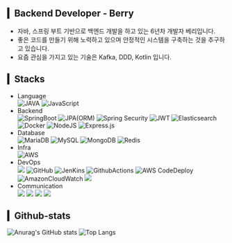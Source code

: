 ## ▎Backend Developer - Berry       
- 자바, 스프링 부트 기반으로 백엔드 개발을 하고 있는 6년차 개발자 베리입니다.
- 좋은 코드를 만들기 위해 노력하고 있으며 안정적인 시스템을 구축하는 것을 추구하고 있습니다.
- 요즘 관심을 가지고 있는 기술은 Kafka, DDD, Kotlin 입니다.

## ▎Stacks
- Language<br/>
![JAVA](https://img.shields.io/badge/Java-007396?style=for-the-badge&logo=OpenJDK&logoColor=white) ![JavaScript](https://img.shields.io/badge/JavaScript-F7DF1E?style=for-the-badge&logo=JavaScript&logoColor=black)
- Backend<br/>
![SpringBoot](https://img.shields.io/badge/SpringBoot-6DB33F?style=for-the-badge&logo=SpringBoot&logoColor=white) ![JPA(ORM)](https://img.shields.io/badge/JPA-59666C?style=for-the-badge&logo=Hibernate&logoColor=white) ![Spring Security](https://img.shields.io/badge/SpringSecurity-6DB33F?style=for-the-badge&logo=springsecurity&logoColor=white) ![JWT](https://img.shields.io/badge/JWT-000000?style=for-the-badge&logo=jsonwebtokens&logoColor=white) ![Elasticsearch](https://img.shields.io/badge/elasticsearch-005571?style=for-the-badge&logo=jsonwebtokens&logoColor=white) ![Docker](https://img.shields.io/badge/Docker-2496ED?style=for-the-badge&logo=Docker&logoColor=white) ![NodeJS](https://img.shields.io/badge/node.js-6DA55F?style=for-the-badge&logo=node.js&logoColor=white) ![Express.js](https://img.shields.io/badge/express.js-%23404d59.svg?style=for-the-badge&logo=express&logoColor=%2361DAFB)
- Database<br/>
![MariaDB](https://img.shields.io/badge/mariadb-003545.svg?style=for-the-badge&logo=mariadb&logoColor=white) ![MySQL](https://img.shields.io/badge/mysql-4479A1.svg?style=for-the-badge&logo=mysql&logoColor=white) ![MongoDB](https://img.shields.io/badge/MongoDB-%234ea94b.svg?style=for-the-badge&logo=mongodb&logoColor=white) ![Redis](https://img.shields.io/badge/redis-%23DD0031.svg?style=for-the-badge&logo=redis&logoColor=white)
- Infra<br/>
![AWS](https://img.shields.io/badge/AWS-232F3E?style=for-the-badge&logo=amazonaws&logoColor=white)
- DevOps<br/>
<img src="https://img.shields.io/badge/Git-F05032?style=for-the-badge&logo=Git&logoColor=white"/> ![GitHub](https://img.shields.io/badge/GitHub-181717?style=for-the-badge&logo=github&logoColor=white) ![JenKins](https://img.shields.io/badge/Jenkins-D24939?style=for-the-badge&logo=Jenkins&logoColor=white) ![GithubActions](https://img.shields.io/badge/GithubActions-2088FF?style=for-the-badge&logo=githubactions&logoColor=white) ![AWS CodeDeploy](https://img.shields.io/badge/AWS_CodeDeploy-2088FF?style=for-the-badge&logoColor=white) ![AmazonCloudWatch](https://img.shields.io/badge/AmazonCloudWatch-FF4F8B?style=for-the-badge&logo=amazoncloudwatch&logoColor=white) <img src="https://img.shields.io/badge/Gradle-02303A?style=for-the-badge&logo=Gradle&logoColor=white"/>
- Communication<br/>
<img src="https://img.shields.io/badge/Swagger-85EA2D?style=for-the-badge&logo=Swagger&logoColor=black"/> <img src="https://img.shields.io/badge/discord-5865F2?style=for-the-badge&logo=discord&logoColor=white">
  <img src="https://img.shields.io/badge/slack-4A154B?style=for-the-badge&logo=slack&logoColor=white">
  <img src="https://img.shields.io/badge/notion-000000?style=for-the-badge&logo=notion&logoColor=white">

## ▎Github-stats
  ![Anurag's GitHub stats](https://git-stats-o0rc1qe63-tesowkj1.vercel.app/api?username=tesowkj1&theme=radical)  ![Top Langs](https://github-readme-stats-fork-dbcs.vercel.app/api/top-langs/?username=tesowkj1&layout=compact)
